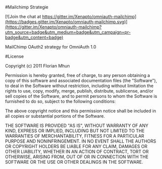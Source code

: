 #Mailchimp Strategie

[![Join the chat at https://gitter.im/Xenapto/omniauth-mailchimp](https://badges.gitter.im/Xenapto/omniauth-mailchimp.svg)](https://gitter.im/Xenapto/omniauth-mailchimp?utm_source=badge&utm_medium=badge&utm_campaign=pr-badge&utm_content=badge)

MailChimp OAuth2 strategy for OmniAuth 1.0

#License

Copyright (c) 2011 Florian Mhun

Permission is hereby granted, free of charge, to any person obtaining a copy of this software and associated documentation files (the "Software"), to deal in the Software without restriction, including without limitation the rights to use, copy, modify, merge, publish, distribute, sublicense, and/or sell copies of the Software, and to permit persons to whom the Software is furnished to do so, subject to the following conditions:

The above copyright notice and this permission notice shall be included in all copies or substantial portions of the Software.

THE SOFTWARE IS PROVIDED "AS IS", WITHOUT WARRANTY OF ANY KIND, EXPRESS OR IMPLIED, INCLUDING BUT NOT LIMITED TO THE WARRANTIES OF MERCHANTABILITY, FITNESS FOR A PARTICULAR PURPOSE AND NONINFRINGEMENT. IN NO EVENT SHALL THE AUTHORS OR COPYRIGHT HOLDERS BE LIABLE FOR ANY CLAIM, DAMAGES OR OTHER LIABILITY, WHETHER IN AN ACTION OF CONTRACT, TORT OR OTHERWISE, ARISING FROM, OUT OF OR IN CONNECTION WITH THE SOFTWARE OR THE USE OR OTHER DEALINGS IN THE SOFTWARE.